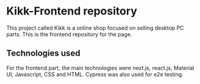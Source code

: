# Kikk-Frontend repository

This project called Kikk is a online shop focused on selling desktop PC parts. This is the frontend repository for the page.

## Technologies used

For the frontend part, the main technologies were next.js, react.js, Material UI, Javascript, CSS and HTML. Cypress was also used for e2e testing.
